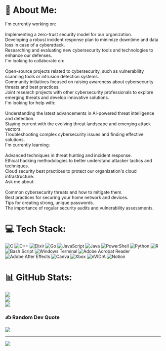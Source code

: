 # 💫 About Me:
I'm currently working on:<br><br>Implementing a zero-trust security model for our organization.<br>Developing a robust incident response plan to minimize downtime and data loss in case of a cyberattack.<br>Researching and evaluating new cybersecurity tools and technologies to enhance our defenses.<br>I'm looking to collaborate on:<br><br>Open-source projects related to cybersecurity, such as vulnerability scanning tools or intrusion detection systems.<br>Community initiatives focused on raising awareness about cybersecurity threats and best practices.<br>Joint research projects with other cybersecurity professionals to explore emerging threats and develop innovative solutions.<br>I'm looking for help with:<br><br>Understanding the latest advancements in AI-powered threat intelligence and detection.<br>Staying current with the evolving threat landscape and emerging attack vectors.<br>Troubleshooting complex cybersecurity issues and finding effective solutions.<br>I'm currently learning:<br><br>Advanced techniques in threat hunting and incident response.<br>Ethical hacking methodologies to better understand attacker tactics and techniques.<br>Cloud security best practices to protect our organization's cloud infrastructure.<br>Ask me about:<br><br>Common cybersecurity threats and how to mitigate them.<br>Best practices for securing your home network and devices.<br>Tips for creating strong, unique passwords.<br>The importance of regular security audits and vulnerability assessments.


# 💻 Tech Stack:
![C](https://img.shields.io/badge/c-%2300599C.svg?style=for-the-badge&logo=c&logoColor=white) ![C++](https://img.shields.io/badge/c++-%2300599C.svg?style=for-the-badge&logo=c%2B%2B&logoColor=white) ![Elixir](https://img.shields.io/badge/elixir-%234B275F.svg?style=for-the-badge&logo=elixir&logoColor=white) ![Go](https://img.shields.io/badge/go-%2300ADD8.svg?style=for-the-badge&logo=go&logoColor=white) ![JavaScript](https://img.shields.io/badge/javascript-%23323330.svg?style=for-the-badge&logo=javascript&logoColor=%23F7DF1E) ![Java](https://img.shields.io/badge/java-%23ED8B00.svg?style=for-the-badge&logo=openjdk&logoColor=white) ![PowerShell](https://img.shields.io/badge/PowerShell-%235391FE.svg?style=for-the-badge&logo=powershell&logoColor=white) ![Python](https://img.shields.io/badge/python-3670A0?style=for-the-badge&logo=python&logoColor=ffdd54) ![R](https://img.shields.io/badge/r-%23276DC3.svg?style=for-the-badge&logo=r&logoColor=white) ![Bash Script](https://img.shields.io/badge/bash_script-%23121011.svg?style=for-the-badge&logo=gnu-bash&logoColor=white) ![Windows Terminal](https://img.shields.io/badge/Windows%20Terminal-%234D4D4D.svg?style=for-the-badge&logo=windows-terminal&logoColor=white) ![Adobe Acrobat Reader](https://img.shields.io/badge/Adobe%20Acrobat%20Reader-EC1C24.svg?style=for-the-badge&logo=Adobe%20Acrobat%20Reader&logoColor=white) ![Adobe After Effects](https://img.shields.io/badge/Adobe%20After%20Effects-9999FF.svg?style=for-the-badge&logo=Adobe%20After%20Effects&logoColor=white) ![Canva](https://img.shields.io/badge/Canva-%2300C4CC.svg?style=for-the-badge&logo=Canva&logoColor=white) ![Xbox](https://img.shields.io/badge/xbox-%23107C10.svg?style=for-the-badge&logo=xbox&logoColor=white) ![nVIDIA](https://img.shields.io/badge/nVIDIA-%2376B900.svg?style=for-the-badge&logo=nVIDIA&logoColor=white) ![Notion](https://img.shields.io/badge/Notion-%23000000.svg?style=for-the-badge&logo=notion&logoColor=white)
# 📊 GitHub Stats:
![](https://github-readme-stats.vercel.app/api?username=misc1738&theme=nightowl&hide_border=false&include_all_commits=true&count_private=false)<br/>
![](https://github-readme-streak-stats.herokuapp.com/?user=misc1738&theme=nightowl&hide_border=false)<br/>
![](https://github-readme-stats.vercel.app/api/top-langs/?username=misc1738&theme=nightowl&hide_border=false&include_all_commits=true&count_private=false&layout=compact)

### ✍️ Random Dev Quote
![](https://quotes-github-readme.vercel.app/api?type=horizontal&theme=radical)

---
[![](https://visitcount.itsvg.in/api?id=misc1738&icon=6&color=0)](https://visitcount.itsvg.in)

<!-- Proudly created with GPRM ( https://gprm.itsvg.in ) -->
